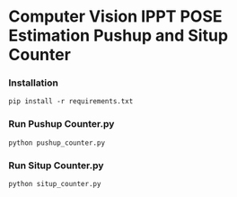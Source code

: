 # Computer Vision IPPT POSE Estimation Pushup and Situp Counter

### Installation
``` pip install -r requirements.txt ```

### Run Pushup Counter.py
``` python pushup_counter.py ```

### Run Situp Counter.py
``` python situp_counter.py ```